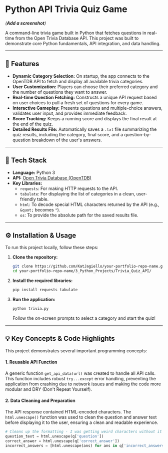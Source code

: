 # Python API Trivia Quiz Game

 
*(**Add a screenshot**)*

A command-line trivia game built in Python that fetches questions in real-time from the Open Trivia Database API. This project was built to demonstrate core Python fundamentals, API integration, and data handling.

---

## 🚀 Features

*   **Dynamic Category Selection:** On startup, the app connects to the OpenTDB API to fetch and display all available trivia categories.
*   **User Customization:** Players can choose their preferred category and the number of questions they want to answer.
*   **Real-time Question Fetching:** Constructs a unique API request based on user choices to pull a fresh set of questions for every game.
*   **Interactive Gameplay:** Presents questions and multiple-choice answers, validates user input, and provides immediate feedback.
*   **Score Tracking:** Keeps a running score and displays the final result at the end of the quiz.
*   **Detailed Results File:** Automatically saves a `.txt` file summarizing the quiz results, including the category, final score, and a question-by-question breakdown of the user's answers.

---

## 🔧 Tech Stack

*   **Language:** Python 3
*   **API:** [Open Trivia Database (OpenTDB)](https://opentdb.com/)
*   **Key Libraries:**
    *   `requests`: For making HTTP requests to the API.
    *   `tabulate`: For displaying the list of categories in a clean, user-friendly table.
    *   `html`: To decode special HTML characters returned by the API (e.g., `&quot;` becomes `"`).
    *   `os`: To provide the absolute path for the saved results file.

---

## ⚙️ Installation & Usage

To run this project locally, follow these steps:

1.  **Clone the repository:**
    ```bash
    git clone https://github.com/KatJagiello/your-portfolio-repo-name.git
    cd your-portfolio-repo-name/3_Python_Projects/Trivia_Quiz_API/
    ```

2.  **Install the required libraries:**
    ```bash
    pip install requests tabulate
    ```

3.  **Run the application:**
    ```bash
    python trivia.py
    ```
    Follow the on-screen prompts to select a category and start the quiz!

---

## 💡 Key Concepts & Code Highlights

This project demonstrates several important programming concepts:

#### 1. Reusable API Function
A generic function `get_api_data(url)` was created to handle all API calls. This function includes robust `try...except` error handling, preventing the application from crashing due to network issues and making the code more modular and DRY (Don't Repeat Yourself).

#### 2. Data Cleaning and Preparation
The API response contained HTML-encoded characters. The `html.unescape()` function was used to clean the question and answer text before displaying it to the user, ensuring a clean and readable experience.

```python
# Cleans up the formatting - I was getting weird characters without it
question_text = html.unescape(q['question']) 
correct_answer = html.unescape(q['correct_answer'])
incorrect_answers = [html.unescape(ans) for ans in q['incorrect_answers']]